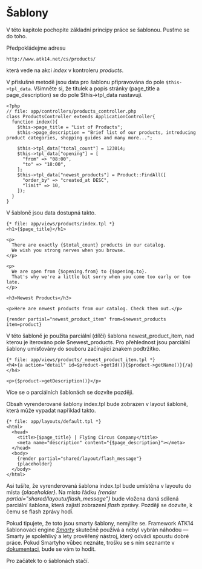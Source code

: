 Šablony
=======

V této kapitole pochopíte základní principy práce se šablonou. Pusťme se do toho.

Předpokládejme adresu

    http://www.atk14.net/cs/products/
    
která vede na akci *index* v kontroleru *products*.

V příslušné metodě jsou data pro šablonu připravována do pole ```$this->tpl_data```. Všimněte si, že titulek a popis stránky (page_title a page_description) se do pole $this->tpl_data nastavují.

    <?php
    // file: app/controllers/products_controller.php
    class ProductsController extends ApplicationController{
      function index(){
        $this->page_title = "List of Products";
        $this->page_description = "Brief list of our products, introducing product categories, shopping guides and many more...";

        $this->tpl_data["total_count"] = 123014;
        $this->tpl_data["opening"] = [
          "from" => "08:00",
          "to" => "18:00",
        ];
        $this->tpl_data["newest_products"] = Product::FindAll([
          "order_by" => "created_at DESC",
          "limit" => 10,
        ]);
      }
    }

V šabloně jsou data dostupná takto.

    {* file: app/views/products/index.tpl *}
    <h1>{$page_title}</h1>
    
    <p>
      There are exactly {$total_count} products in our catalog.
      We wish you strong nerves when you browse.
    </p>

    <p>
      We are open from {$opening.from} to {$opening.to}.
      That's why we're a little bit sorry when you come too early or too late.
    </p>

    <h3>Newest Products</h3>

    <p>Here are newest products from our catalog. Check them out.</p>

    {render partial="newest_product_item" from=$newest_products item=product}

V této šabloně je použita parciální (dílčí) šablona newest_product_item, nad kterou je iterováno pole $newest_products. Pro přehlednost jsou parciální šablony umísťovány do souboru začínající znakem podtržítko.

    {* file: app/views/products/_newest_product_item.tpl *}
    <h4>{a action="detail" id=$product->getId()}{$product->getName()}{/a}</h4>

    <p>{$product->getDescription()}</p>

Více se o parciálních šablonách se dozvíte později.

Obsah vyrenderované šablony index.tpl bude zobrazen v layout šabloně, která může vypadat například takto.

    {* file: app/layouts/default.tpl *}
    <html>
      <head>
        <title>{$page_title} | Flying Circus Company</title>
        <meta name="description" content="{$page_description}"></meta>
      </head>
      <body>
        {render partial="shared/layout/flash_message"}
        {placeholder}
      </body>
    </html>

Asi tušíte, že vyrenderovaná šablona index.tpl bude umístěna v layoutu do místa *{placeholder}*. Na místo řádku _{render partial="shared/layoutu/flash_message"}_ bude vložena daná sdílená parciální šablona, která zajistí zobrazení _flash_ zprávy. Později se dozvíte, k čemu se flash zprávy hodí. 

Pokud tipujete, že toto jsou smarty šablony, nemýlíte se. Framework ATK14 šablonovací engine *[Smarty](http://www.smarty.net/)* skutečně používá a nebyl vybrán náhodou &mdash; Smarty je spolehlivý a lety prověřený nástroj, který odvádí spoustu dobré práce.
Pokud Smartyho vůbec neznáte, trošku se s ním seznamte v [dokumentaci](http://www.smarty.net/docs/en/), bude se vám to hodit.

Pro začátek to o šablonách stačí.
